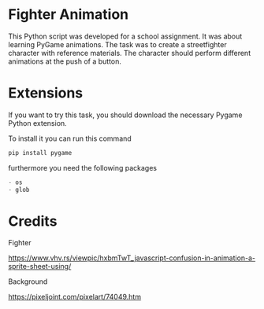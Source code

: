 # Fighter Animation
This Python script was developed for a school assignment. It was about learning PyGame animations. The task was to create a streetfighter character with reference materials. The character should perform different animations at the push of a button.

# Extensions
If you want to try this task, you should download the necessary Pygame Python extension.

To install it you can run this command
```py
pip install pygame
```

furthermore you need the following packages
```py
- os
- glob
```

# Credits
Fighter

https://www.vhv.rs/viewpic/hxbmTwT_javascript-confusion-in-animation-a-sprite-sheet-using/

Background

https://pixeljoint.com/pixelart/74049.htm

